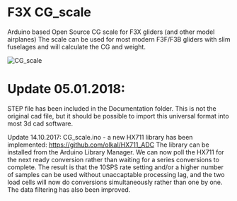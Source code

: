 # F3X CG_scale
Arduino based Open Source CG scale for F3X gliders (and other model airplanes)
The scale can be used for most modern F3F/F3B gliders with slim fuselages and will calculate the CG and weight.


![CG_scale](https://github.com/olkal/CG_scale/blob/master/Documentation/small_picture.png?raw=true)

# Update 05.01.2018:
STEP file has been included in the Documentation folder. This is not the original cad file, but it should be possible to import this universal format into most 3d cad software.

Update 14.10.2017:
CG_scale.ino - a new HX711 library has been implemented: https://github.com/olkal/HX711_ADC 
The library can be installed from the Arduino Library Manager.
We can now poll the HX711 for the next ready conversion rather than waiting for a series conversions to complete. The result is that the 10SPS rate setting and/or a higher number of samples can be used without unaccaptable processing lag, and the two load cells will now do conversions simultaneously rather than one by one.
The data filtering has also been improved.

